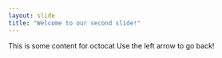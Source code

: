 ```yaml
---
layout: slide
title: "Welcome to our second slide!"
---
```

This is some content for octocat
Use the left arrow to go back!
